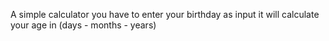A simple calculator you have to enter your birthday as input
it will calculate your age in (days - months - years)
